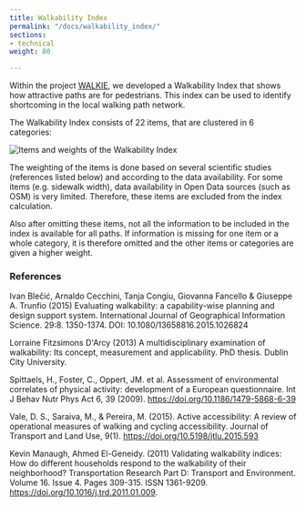 ```yaml
---
title: Walkability Index
permalink: "/docs/walkability_index/"
sections:
- technical
weight: 80

---
```

Within the project [WALKIE](../../posts/2021-04-06-walkability-index/), we developed a Walkability Index that shows how attractive paths are for pedestrians. This index can be used to identify shortcoming in the local walking path network.

The Walkability Index consists of 22 items, that are clustered in 6 categories:

![Items and weights of the Walkability Index](/images/docs/walkability_index/indicators_en.png "Walkability indicators and weighting factors")

The weighting of the items is done based on several scientific studies (references listed below) and according to the data availability. For some items (e.g. sidewalk width), data availability in Open Data sources (such as OSM) is very limited. Therefore, these items are excluded from the index calculation.

Also after omitting these items, not all the information to be included in the index is available for all paths. If information is missing for one item or a whole category, it is therefore omitted and the other items or categories are given a higher weight.

### References

Ivan Blečić, Arnaldo Cecchini, Tanja Congiu, Giovanna Fancello & Giuseppe A. Trunfio (2015) Evaluating walkability: a capability-wise planning and design support system. International Journal of Geographical Information Science. 29:8. 1350-1374. DOI: 10.1080/13658816.2015.1026824

Lorraine Fitzsimons D'Arcy (2013) A multidisciplinary examination of walkability: Its concept, measurement and applicability. PhD thesis. Dublin City University.

Spittaels, H., Foster, C., Oppert, JM. et al. Assessment of environmental correlates of physical activity: development of a European questionnaire. Int J Behav Nutr Phys Act 6, 39 (2009). https://doi.org/10.1186/1479-5868-6-39

Vale, D. S., Saraiva, M., & Pereira, M. (2015). Active accessibility: A review of operational measures of walking and cycling accessibility. Journal of Transport and Land Use, 9(1). https://doi.org/10.5198/jtlu.2015.593

Kevin Manaugh, Ahmed El-Geneidy. (2011) Validating walkability indices: How do different households respond to the walkability of their neighborhood? Transportation Research Part D: Transport and Environment. Volume 16. Issue 4. Pages 309-315. ISSN 1361-9209. https://doi.org/10.1016/j.trd.2011.01.009.